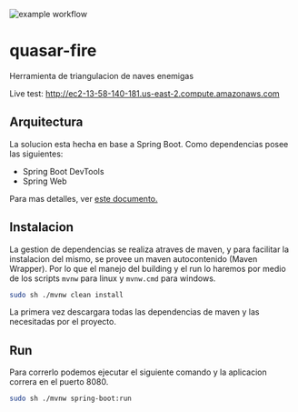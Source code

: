 ![example workflow](https://github.com/gonzaloea/quasar-fire/actions/workflows/maven.yml/badge.svg)


# quasar-fire
Herramienta de triangulacion de naves enemigas

Live test: http://ec2-13-58-140-181.us-east-2.compute.amazonaws.com

## Arquitectura

La solucion esta hecha en base a Spring Boot. Como dependencias posee las siguientes:
- Spring Boot DevTools 
- Spring Web

Para mas detalles, ver [este documento.](./design.md)

## Instalacion

La gestion de dependencias se realiza atraves de maven, y para facilitar la instalacion del mismo, se provee un maven autocontenido (Maven Wrapper). Por lo que el manejo del building y el run lo haremos por medio de los scripts `mvnw` para linux y `mvnw.cmd` para windows.

```bash
sudo sh ./mvnw clean install
```

La primera vez descargara todas las dependencias de maven y las necesitadas por el proyecto.

## Run

Para correrlo podemos ejecutar el siguiente comando y la aplicacion correra en el puerto 8080.

```bash
sudo sh ./mvnw spring-boot:run
```
